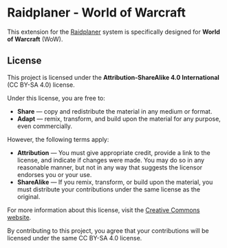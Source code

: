 # Raidplaner - World of Warcraft
This extension for the [Raidplaner](https://github.com/Daries-dev/Raidplaner-Core) system is specifically designed for **World of Warcraft** (WoW).

## License
This project is licensed under the **Attribution-ShareAlike 4.0 International** (CC BY-SA 4.0) license.

Under this license, you are free to:

- **Share** — copy and redistribute the material in any medium or format.
- **Adapt** — remix, transform, and build upon the material for any purpose, even commercially.

However, the following terms apply:

- **Attribution** — You must give appropriate credit, provide a link to the license, and indicate if changes were made. You may do so in any reasonable manner, but not in any way that suggests the licensor endorses you or your use.
- **ShareAlike** — If you remix, transform, or build upon the material, you must distribute your contributions under the same license as the original.

For more information about this license, visit the [Creative Commons website](https://creativecommons.org/licenses/by-sa/4.0/).

By contributing to this project, you agree that your contributions will be licensed under the same CC BY-SA 4.0 license.